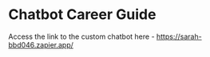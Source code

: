 # Chatbot Career Guide

Access the link to the custom chatbot here - https://sarah-bbd046.zapier.app/
